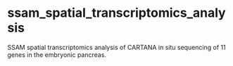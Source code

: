 # ssam_spatial_transcriptomics_analysis
SSAM spatial transcriptomics analysis of CARTANA in situ sequencing of 11 genes in the embryonic pancreas.
